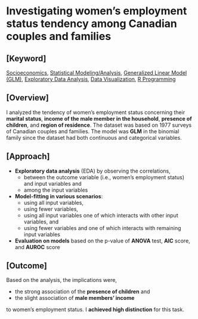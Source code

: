 # **Investigating women’s employment status tendency among Canadian couples and families**

## **[Keyword]**

<ins>Socioeconomics</ins>, <ins>Statistical Modeling/Analysis</ins>, <ins>Generalized Linear Model (GLM)</ins>, <ins>Exploratory Data Analysis</ins>, <ins>Data Visualization</ins>, <ins>R Programming</ins>

## **[Overview]**

I analyzed the tendency of women’s employment status concerning their **marital status**, **income of the male member in the household**, **presence of children**, and **region of residence**. The dataset was based on 1977 surveys of Canadian couples and families. The model was **GLM** in the binomial family since the dataset had both continuous and categorical variables.

## **[Approach]**

- **Exploratory data analysis** (EDA) by observing the correlations, 
  - between the outcome variable (i.e., women’s employment status) and input variables and 
  - among the input variables
- **Model-fitting in various scenarios**: 
  - using all input variables, 
  - using fewer variables, 
  - using all input variables one of which interacts with other input variables, and 
  - using fewer variables and one of which interacts with remaining input variables
- **Evaluation on models** based on the p-value of **ANOVA** test, **AIC** score, and **AUROC** score

## **[Outcome]**

Based on the analysis, the implications were,

- the strong association of the **presence of children** and 
- the slight association of **male members’ income** 

to women’s employment status. I **achieved high distinction** for this task.
